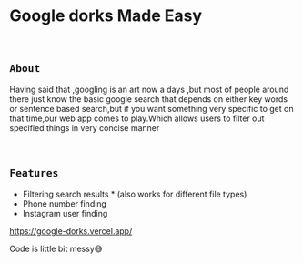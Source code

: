 # Google dorks Made Easy
<br>


## `About`
 Having said that ,googling is an art now a days ,but most of people around there just know the basic google search that depends on either  key words or sentence based search,but if you want something very specific to get on that time,our web app comes to play.Which allows users to filter out specified things in very concise manner

<br/>


## `Features`

* Filtering search results * (also works for different file types)
* Phone number finding
* Instagram user finding


https://google-dorks.vercel.app/



Code is little  bit messy😅

